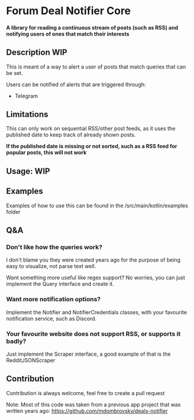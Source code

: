 # Forum Deal Notifier Core

#### A library for reading a continuous stream of posts (such as RSS) and notifying users of ones that match their interests

## Description WIP

This is meant of a way to alert a user of posts that match queries that can be set.

Users can be notified of alerts that are triggered through:

- Telegram

## Limitations

This can only work on sequential RSS/other post feeds, as it uses the published date to keep track of already shown
posts.

**If the published date is missing or not sorted, such as a RSS feed for popular posts, this will not work**

## Usage: WIP

## Examples

Examples of how to use this can be found in the /src/main/kotlin/examples folder

## Q&A

### Don't like how the queries work?

I don't blame you they were created years ago for the purpose of being easy to visualize, not parse text well.

Want something more useful like regex support? No worries, you can just implement the Query interface and create it.

### Want more notification options?

Implement the Notifier and NotifierCredentials classes, with your favourite notification service, such as Discord.

### Your favourite website does not support RSS, or supports it badly?

Just implement the Scraper interface, a good example of that is the RedditJSONScraper

## Contribution

Contribution is always welcome, feel free to create a pull request

Note: Most of this code was taken from a previous app project that was written years
ago: https://github.com/mdombrovsky/deals-notifier
